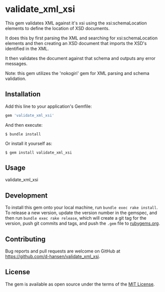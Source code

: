 # validate_xml_xsi

This gem validates XML against it's xsi using the xsi:schemaLocation elements to define the location of XSD documents.

It does this by first parsing the XML and searching for xsi:schemaLocation elements and then creating an XSD document that imports the XSD's identified in the XML.

It then validates the document against that schema and outputs any error messages.

Note: this gem utilizes the 'nokogiri' gem for XML parsing and schema validation.

## Installation

Add this line to your application's Gemfile:

```ruby
gem 'validate_xml_xsi'
```

And then execute:

    $ bundle install

Or install it yourself as:

    $ gem install validate_xml_xsi

## Usage

validate_xml_xsi <xmlfiles>

## Development

To install this gem onto your local machine, run `bundle exec rake install`. To release a new version, update the version number in the gemspec, and then run `bundle exec rake release`, which will create a git tag for the version, push git commits and tags, and push the `.gem` file to [rubygems.org](https://rubygems.org).

## Contributing

Bug reports and pull requests are welcome on GitHub at https://github.com/d-hansen/validate_xml_xsi.


## License

The gem is available as open source under the terms of the [MIT License](https://opensource.org/licenses/MIT).
